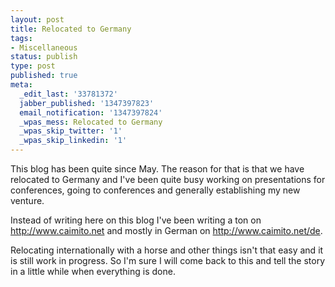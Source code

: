 ```yaml
---
layout: post
title: Relocated to Germany
tags:
- Miscellaneous
status: publish
type: post
published: true
meta:
  _edit_last: '33781372'
  jabber_published: '1347397823'
  email_notification: '1347397824'
  _wpas_mess: Relocated to Germany
  _wpas_skip_twitter: '1'
  _wpas_skip_linkedin: '1'
---
```

This blog has been quite since May. The reason for that is that we have relocated to Germany and I've been quite busy working on presentations for conferences, going to conferences and generally establishing my new venture.

Instead of writing here on this blog I've been writing a ton on <a href="http://www.caimito.net">http://www.caimito.net</a> and mostly in German on <a href="http://www.caimito.net/de">http://www.caimito.net/de</a>.

Relocating internationally with a horse and other things isn't that easy and it is still work in progress. So I'm sure I will come back to this and tell the story in a little while when everything is done.
